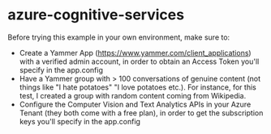 # azure-cognitive-services

Before trying this example in your own environment, make sure to:

- Create a Yammer App (https://www.yammer.com/client_applications) with a verified admin account, in order to obtain an Access Token you'll
specify in the app.config
- Have a Yammer group with > 100 conversations of genuine content (not things like "I hate potatoes" "I love potatoes etc.).
For instance, for this test, I created a group with random content coming from Wikipedia.
- Configure the Computer Vision and Text Analytics APIs in your Azure Tenant (they both come with a free plan), in order to get the 
subscription keys you'll specify in the app.config
